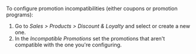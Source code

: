 To configure promotion incompatibilities (either coupons or promotion
programs):

1.  Go to *Sales \> Products \> Discount & Loyalty* and select or create
    a new one.
2.  In the *Incompatible Promotions* set the promotions that aren't
    compatible with the one you're configuring.
